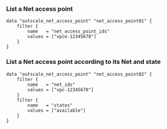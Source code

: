 ### List a Net access point

```hcl
data "outscale_net_access_point" "net_access_point01" {
    filter {
        name   = "net_access_point_ids"
        values = ["vpce-12345678"]
    }
}
```

### List a Net access point according to its Net and state

```hcl
data "outscale_net_access_point" "net_access_point02" {
    filter {
        name   = "net_ids"
        values = ["vpc-12345678"]
    }
    filter {
        name   = "states"
        values = ["available"]
    }
}
```